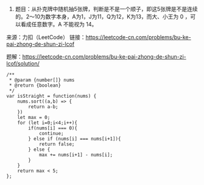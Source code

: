 1. 题目：从扑克牌中随机抽5张牌，判断是不是一个顺子，即这5张牌是不是连续的。2～10为数字本身，A为1，J为11，Q为12，K为13，而大、小王为 0 ，可以看成任意数字。A 不能视为 14。

来源：力扣（LeetCode）
链接：https://leetcode-cn.com/problems/bu-ke-pai-zhong-de-shun-zi-lcof

题解：https://leetcode-cn.com/problems/bu-ke-pai-zhong-de-shun-zi-lcof/solution/
```
/**
 * @param {number[]} nums
 * @return {boolean}
 */
var isStraight = function(nums) {
    nums.sort((a,b) => {
        return a-b;
    }) 
    let max = 0;
    for (let i=0;i<4;i++){
        if(nums[i] === 0){
            continue;
        } else if (nums[i] === nums[i+1]){
            return false;
        } else {
            max += nums[i+1] - nums[i];
        }
    }  
    return max < 5;
};
```